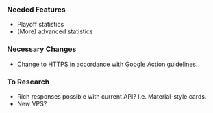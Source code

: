 ### Needed Features
* Playoff statistics
* (More) advanced statistics

### Necessary Changes
* Change to HTTPS in accordance with Google Action guidelines.

### To Research
* Rich responses possible with current API? I.e. Material-style cards.
* New VPS?

